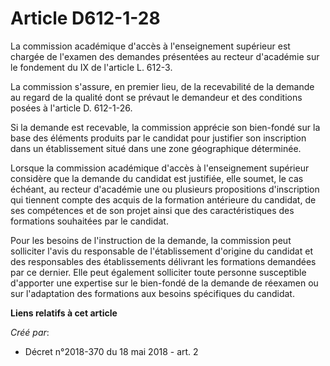 # Article D612-1-28

La commission académique d'accès à l'enseignement supérieur est chargée de l'examen des demandes présentées au recteur
d'académie sur le fondement du IX de l'article L. 612-3.

La commission s'assure, en premier lieu, de la recevabilité de la demande au regard de la qualité dont se prévaut le
demandeur et des conditions posées à l'article D. 612-1-26.

Si la demande est recevable, la commission apprécie son bien-fondé sur la base des éléments produits par le candidat pour
justifier son inscription dans un établissement situé dans une zone géographique déterminée.

Lorsque la commission académique d'accès à l'enseignement supérieur considère que la demande du candidat est justifiée, elle
soumet, le cas échéant, au recteur d'académie une ou plusieurs propositions d'inscription qui tiennent compte des acquis de
la formation antérieure du candidat, de ses compétences et de son projet ainsi que des caractéristiques des formations
souhaitées par le candidat.

Pour les besoins de l'instruction de la demande, la commission peut solliciter l'avis du responsable de l'établissement
d'origine du candidat et des responsables des établissements délivrant les formations demandées par ce dernier. Elle peut
également solliciter toute personne susceptible d'apporter une expertise sur le bien-fondé de la demande de réexamen ou sur
l'adaptation des formations aux besoins spécifiques du candidat.

**Liens relatifs à cet article**

_Créé par_:

  - Décret n°2018-370 du 18 mai 2018 - art. 2
